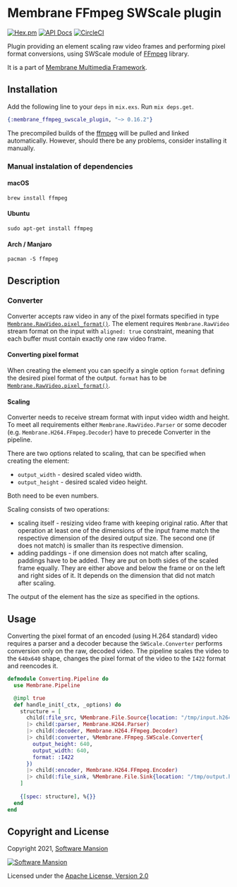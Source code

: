 # Membrane FFmpeg SWScale plugin

[![Hex.pm](https://img.shields.io/hexpm/v/membrane_ffmpeg_swscale_plugin.svg)](https://hex.pm/packages/membrane_ffmpeg_swscale_plugin)
[![API Docs](https://img.shields.io/badge/api-docs-yellow.svg?style=flat)](https://hexdocs.pm/membrane_ffmpeg_swscale_plugin/)
[![CircleCI](https://circleci.com/gh/membraneframework/membrane_ffmpeg_swscale_plugin.svg?style=svg)](https://circleci.com/gh/membraneframework/membrane_ffmpeg_swscale_plugin)

Plugin providing an element scaling raw video frames and performing pixel format conversions, using SWScale module of [FFmpeg](https://www.ffmpeg.org/) library.

It is a part of [Membrane Multimedia Framework](https://membrane.stream).

## Installation

Add the following line to your `deps` in `mix.exs`. Run `mix deps.get`.

```elixir
{:membrane_ffmpeg_swscale_plugin, "~> 0.16.2"}
```

The precompiled builds of the [ffmpeg](https://www.ffmpeg.org) will be pulled and linked automatically. However, should there be any problems, consider installing it manually.

### Manual instalation of dependencies

#### macOS

```shell
brew install ffmpeg
```

#### Ubuntu

```shell
sudo apt-get install ffmpeg
```

#### Arch / Manjaro

```shell
pacman -S ffmpeg
```

## Description

### Converter
Converter accepts raw video in any of the pixel formats specified in type [`Membrane.RawVideo.pixel_format()`](https://hexdocs.pm/membrane_raw_video_format/Membrane.RawVideo.html#t:pixel_format/0).
The element requires `Membrane.RawVideo` stream format on the input with `aligned: true` constraint, meaning that each buffer must contain exactly one raw video frame.

#### Converting pixel format

When creating the element you can specify a single option `format` defining the desired pixel format of the output.
`format` has to be [`Membrane.RawVideo.pixel_format()`](https://hexdocs.pm/membrane_raw_video_format/Membrane.RawVideo.html#t:pixel_format/0).

#### Scaling

Converter needs to receive stream format with input video width and height. To meet all requirements either `Membrane.RawVideo.Parser` or some decoder
(e.g. `Membrane.H264.FFmpeg.Decoder`) have to precede Converter in the pipeline.

There are two options related to scaling, that can be specified when creating the element:

- `output_width` - desired scaled video width.
- `output_height` - desired scaled video height.

Both need to be even numbers.

Scaling consists of two operations:

- scaling itself - resizing video frame with keeping original ratio. After that operation at least one of the
dimensions of the input frame match the respective dimension of the desired output size. The second one
(if does not match) is smaller than its respective dimension.
- adding paddings - if one dimension does not match after scaling, paddings have to be added. They are put on both
sides of the scaled frame equally. They are either above and below the frame or on the left and right sides of it.
It depends on the dimension that did not match after scaling.

The output of the element has the size as specified in the options.

## Usage

Converting the pixel format of an encoded (using H.264 standard) video requires a parser and a decoder
because the `SWScale.Converter` performs conversion only on the raw, decoded video. The pipeline scales the video to the `640x640`
shape, changes the pixel format of the video to the `I422` format and reencodes it.

```elixir
defmodule Converting.Pipeline do
  use Membrane.Pipeline

  @impl true
  def handle_init(_ctx, _options) do
    structure = [
      child(:file_src, %Membrane.File.Source{location: "/tmp/input.h264"})
      |> child(:parser, Membrane.H264.Parser)
      |> child(:decoder, Membrane.H264.FFmpeg.Decoder)
      |> child(:converter, %Membrane.FFmpeg.SWScale.Converter{
        output_height: 640, 
        output_width: 640, 
        format: :I422
      })
      |> child(:encoder, Membrane.H264.FFmpeg.Encoder)
      |> child(:file_sink, %Membrane.File.Sink{location: "/tmp/output.h264"})
    ]
    
    {[spec: structure], %{}}
  end
end
```

## Copyright and License

Copyright 2021, [Software Mansion](https://swmansion.com/?utm_source=git&utm_medium=readme&utm_campaign=membrane)

[![Software Mansion](https://logo.swmansion.com/logo?color=white&variant=desktop&width=200&tag=membrane-github)](https://swmansion.com/?utm_source=git&utm_medium=readme&utm_campaign=membrane)

Licensed under the [Apache License, Version 2.0](LICENSE)
